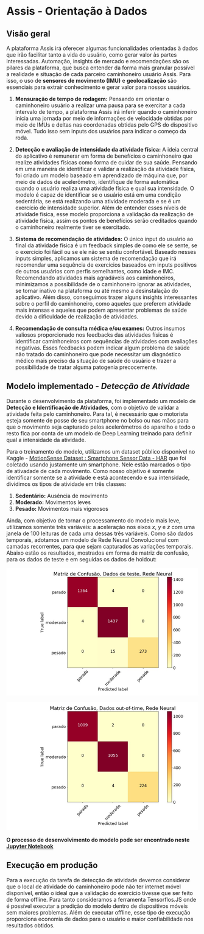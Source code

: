 # Assis - Orientação à Dados

## Visão geral 

A plataforma Assis irá oferecer algumas funcionalidades orientadas à dados que irão facilitar tanto a vida do usuário, como gerar valor às partes interessadas. Automação, insights de mercado e recomendações são os pilares da plataforma, que busca entender da forma mais granular possível a realidade e situação de cada parceiro caminhoneiro usuário Assis. Para isso, o uso de **sensores de movimento (IMU)** e **geolocalização** são essenciais para extrair conhecimento e gerar valor para nossos usuários.

1. **Mensuração de tempo de rodagem:** Pensando em orientar o caminhoneiro usuário a realizar uma pausa para se exercitar a cada intervalo de tempo, a plataforma Assis irá inferir quando o caminhoneiro inicia uma jornada por meio de informações de velocidade obtidas por meio de IMUs e deltas nas coordenadas obtidas pelo GPS do dispositivo móvel. Tudo isso sem inputs dos usuários para indicar o começo da roda.
   
2. **Detecção e avaliação de intensidade da atividade física:** A ideia central do aplicativo é remunerar em forma de benefícios o caminhoneiro que realize atividades físicas como forma de cuidar de sua saúde. Pensando em uma maneira de identificar e validar a realização da atividade física, foi criado um modelo baseado em aprendizado de máquina que, por meio de dados de acelerômetro, identifique de forma automática quando o usuário realiza uma atividade física e qual sua intensidade. O modelo é capaz de identificar se o usuário está em uma condição sedentária, se está realizando uma atividade moderada e se é um exercício de intensidade superior. Além de entender esses níveis de atividade física, esse modelo proporciona a validação da realização de atividade física, assim os pontos de benefícios serão creditados quando o caminhoneiro realmente tiver se exercitado. 
   
3. **Sistema de recomendação de atividades:** O único input do usuário ao final da atividade física é um feedback simples de como ele se sente, se o exercício foi fácil ou se ele não se sentiu confortável. Baseado nesses inputs simples, aplicamos um sistema de recomendação que irá recomendar uma sequência de exercícios baseados em inputs positivos de outros usuários com perfis semelhantes, como idade e IMC. Recomendando atividades mais agradáveis aos caminhoneiros, minimizamos a possibilidade de o caminhoneiro ignorar as atividades, se tornar inativo na plataforma ou até mesmo a desinstalação do aplicativo. Além disso, conseguimos trazer alguns insights interessantes sobre o perfil do caminhoneiro, como aqueles que preferem atividade mais intensas e aqueles que podem apresentar problemas de saúde devido a dificuldade de realização de atividades.

4. **Recomendação de consulta médica e/ou exames:** Outros insumos valiosos proporcionado nos feedbacks das atividades físicas é identificar caminhoneiros com sequências de atividades com avaliações negativas. Esses feedbacks podem indicar algum problema de saúde não tratado do caminhoneiro que pode necessitar um diagnóstico médico mais preciso da situação de saúde do usuário e trazer a possibilidade de tratar alguma patogenia precocemente.

## Modelo implementado - *Detecção de Atividade*

Durante o desenvolvimento da plataforma, foi implementado um modelo de **Detecção e Identificação de Atividades**, com o objetivo de validar a atividade feita pelo caminhoneiro. Para tal, é necessário que o motorista esteja somente de posse de seu smartphone no bolso ou nas mãos para que o movimento seja capturado pelos acelerômetros do aparelho e todo o resto fica por conta de um modelo de Deep Learning treinado para definir qual a intensidade da atividade.

Para o treinamento do modelo, utilizamos um dataset público disponível no Kaggle - [MotionSense Dataset : Smartphone Sensor Data - HAR](https://www.kaggle.com/malekzadeh/motionsense-dataset?select=A_DeviceMotion_data) que foi coletado usando justamente um smartphone. Nele estão marcados o tipo de ativadade de cada movimento. Como nosso objetivo é somente identificar somente se a atividade e está acontecendo e sua intensidade, dividimos os tipos de atividade em três classes:

1. **Sedentário:** Ausência de movimento
2. **Moderado:** Movimentos leves
3. **Pesado:** Movimentos mais vigorosos

Ainda, com objetivo de tornar o processamento do modelo mais leve, utilizamos somente três variáveis: a aceleração nos eixos $x$, $y$ e $z$ com uma janela de 100 leituras de cada uma dessas três variáveis. Como são dados temporais, adotamos um modelo de Rede Neural Convolucional com camadas recorrentes, para que sejam capturados as variações temporais. Abaixo estão os resultados, mostrados em forma de matriz de confusão, para os dados de teste e em seguidas os dados de holdout:

![Matriz de Confusão - Dados de teste](resources/conf_test.jpg)

![Matriz de Confusão - Dados de holdout](resources/conf_held.jpg)

**O processo de desenvolvimento do modelo pode ser encontrado neste [Jupyter Notebook](notebooks/motion_detencion.ipynb)**


## Execução em produção

Para a execução da tarefa de detecção de atividade devemos considerar que o local de atividade do caminhoneiro pode não ter internet móvel disponível, então o ideal que a validação do exercício tivesse que ser feito de forma offline. Para tanto consideramos a ferramenta Tensorflos.JS onde é possível executar a predição do modelo dentro de dispositivos móveis sem maiores problemas. Além de executar offline, esse tipo de execução proporciona economia de dados para o usuário e maior confiabilidade nos resultados obtidos.
